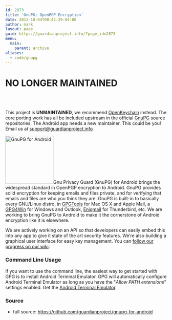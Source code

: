 ```yaml
---
id: 2873
title: 'GnuPG: OpenPGP Encryption'
date: 2012-10-04T00:42:29-04:00
author: mark
layout: page
guid: https://guardianproject.info/?page_id=2873
menu:
  main:
    parent: archive
aliases:
  - code/gnupg
---
```

# NO LONGER MAINTAINED
<br/><br/>

This project is **UNMAINTAINED**, we recommend [OpenKeychain](https://www.openkeychain.org/) instead. The core porting work has all be included upstream in the official <a href="https://gnupg.org" target="_blank">GnuPG</a> source repositories. The Android app needs a new maintainer. This could be you! Email us at <a href="&#109;&#x61;&#105;&#x6c;t&#x6f;:&#x73;u&#x70;p&#x6f;r&#x74;&#64;&#103;&#x75;&#97;&#x72;&#100;&#x69;a&#x6e;p&#x72;o&#x6a;e&#x63;t&#x2e;i&#110;&#x66;&#111;" target="_blank">s&#117;&#x70;&#x70;o&#114;&#x74;&#x40;g&#117;&#x61;&#x72;d&#105;&#x61;&#x6e;p&#114;&#x6f;&#x6a;e&#99;&#x74;&#x2e;i&#110;&#x66;&#x6f;</a>

[<img src="https://guardianproject.info/wp-content/uploads/2013/05/icon-150x150.png" alt="GnuPG for Android" width="150" height="150" class="alignleft size-thumbnail wp-image-3680" srcset="https://guardianproject.info/wp-content/uploads/2013/05/icon-150x150.png 150w, https://guardianproject.info/wp-content/uploads/2013/05/icon-300x300.png 300w, https://guardianproject.info/wp-content/uploads/2013/05/icon.png 512w" sizes="(max-width: 150px) 100vw, 150px" />](https://guardianproject.info/wp-content/uploads/2013/05/icon.png)Gnu Privacy Guard (GnuPG) for Android brings the widespread standard in OpenPGP encryption to Android. GnuPG provides solid encryption for keeping emails and files private, and for verifying that emails and files are who you think they are. GnuPG is built-in to basically every GNU/Linux distro, in <a href="https://gpgtools.org/" target="_blank">GPGTools</a> for Mac OS X and Apple Mail, a <a href="https://gpg4win.org/" target="_blank">GPG4Win</a> for Windows and Outlook, <a href="https://www.enigmail.net/" target="_blank">Enigmail</a> for Thunderbird, etc. We are working to bring GnuPG to Android to make it the cornerstone of Android encryption like it is elsewhere.

We are actively working on an API so that developers can easily embed this into any app to give it state of the art security features. We’re also building a graphical user interface for easy key management. You can <a href="https://dev.guardianproject.info/projects/gpgandroid/wiki/API_Sketch" target="_blank">follow our progress on our wiki</a>.

### Command Line Usage

If you want to use the command line, the easiest way to get started with GPG is to install Android Terminal Emulator. GPG will automatically configure Android Terminal Emulator as long as you have the "_Allow PATH extensions_" settings enabled. Get the <a href="https://play.google.com/store/apps/details?id=jackpal.androidterm" target="_blank">Android Terminal Emulator</a>.

### Source

  * full source: <a href="https://github.com/guardianproject/gnupg-for-android" target="_blank">https://github.com/guardianproject/gnupg-for-android</a>